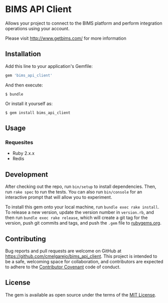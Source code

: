 # BIMS API Client

Allows your project to connect to the BIMS platform and perform integration operations using your account.
 
Please visit http://www.getbims.com/ for more information

## Installation

Add this line to your application's Gemfile:

```ruby
gem 'bims_api_client'
```

And then execute:

    $ bundle

Or install it yourself as:

    $ gem install bims_api_client

## Usage

### Requesites

* Ruby 2.x.x
* Redis


## Development

After checking out the repo, run `bin/setup` to install dependencies. Then, run `rake spec` to run the tests. You can also run `bin/console` for an interactive prompt that will allow you to experiment.

To install this gem onto your local machine, run `bundle exec rake install`. To release a new version, update the version number in `version.rb`, and then run `bundle exec rake release`, which will create a git tag for the version, push git commits and tags, and push the `.gem` file to [rubygems.org](https://rubygems.org).

## Contributing

Bug reports and pull requests are welcome on GitHub at https://github.com/cmelgarejo/bims_api_client. This project is intended to be a safe, welcoming space for collaboration, and contributors are expected to adhere to the [Contributor Covenant](http://contributor-covenant.org) code of conduct.


## License

The gem is available as open source under the terms of the [MIT License](http://opensource.org/licenses/MIT).

